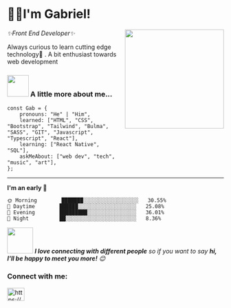 <h1> 👋🏼I'm Gabriel!</h2>
<img align='right' src="https://blush.design/api/download?shareUri=sJrPqD8LBIGXMY3h&c=Skin_0%7Effdbb4&w=800&h=800&fm=png" width="230">
<p><em>✨Front End Developer✨</em></p>
<p>Always curious to learn cutting edge technology🚀 . A bit enthusiast towards web development<p>


### <img src="https://media.giphy.com/media/VgCDAzcKvsR6OM0uWg/giphy.gif" width="50"> A little more about me...  
```
const Gab = {
    pronouns: "He" | "Him",
    learned: ["HTML", "CSS", "Bootstrap", "Tailwind", "Bulma", "SASS", "GIT", "Javascript", "Typescript", "React"],
    learning: ["React Native", "SQL"],
    askMeAbout: ["web dev", "tech", "music", "art"],
};
```
---
<!--START_SECTION:waka-->
**I'm an early 🐤** 

```text
🌞 Morning        ███████░░░░░░░░░░░░░░░░░░   30.55% 
🌆 Daytime        ██████░░░░░░░░░░░░░░░░░░░   25.08% 
🌃 Evening        █████████░░░░░░░░░░░░░░░░   36.01% 
🌙 Night          ██░░░░░░░░░░░░░░░░░░░░░░░   8.36%

```
<img src="https://media.giphy.com/media/LnQjpWaON8nhr21vNW/giphy.gif" width="60"> <em><b>I love connecting with different people</b> so if you want to say <b>hi, I'll be happy to meet you more!</b> 😊</em>

<h3 align="left">Connect with me:</h3>
<p align="left">
<a href="https://linkedin.com/in/https://www.linkedin.com/in/gabaletru/" target="blank"><img align="center" src="https://raw.githubusercontent.com/rahuldkjain/github-profile-readme-generator/master/src/images/icons/Social/linked-in-alt.svg" alt="https://www.linkedin.com/in/gabaletru/" height="30" width="40" /></a>
</p>
